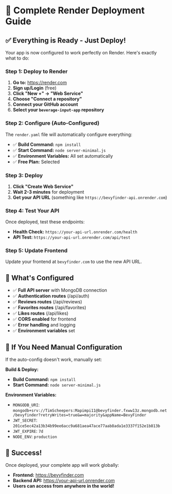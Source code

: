 # 🚀 Complete Render Deployment Guide

## ✅ **Everything is Ready - Just Deploy!**

Your app is now configured to work perfectly on Render. Here's exactly what to do:

### **Step 1: Deploy to Render**

1. **Go to:** https://render.com
2. **Sign up/Login** (free)
3. **Click "New +" → "Web Service"**
4. **Choose "Connect a repository"**
5. **Connect your GitHub account**
6. **Select your `beverage-input-app` repository**

### **Step 2: Configure (Auto-Configured)**

The `render.yaml` file will automatically configure everything:

- ✅ **Build Command:** `npm install`
- ✅ **Start Command:** `node server-minimal.js`
- ✅ **Environment Variables:** All set automatically
- ✅ **Free Plan:** Selected

### **Step 3: Deploy**

1. **Click "Create Web Service"**
2. **Wait 2-3 minutes** for deployment
3. **Get your API URL** (something like `https://bevyfinder-api.onrender.com`)

### **Step 4: Test Your API**

Once deployed, test these endpoints:

- **Health Check:** `https://your-api-url.onrender.com/health`
- **API Test:** `https://your-api-url.onrender.com/api/test`

### **Step 5: Update Frontend**

Update your frontend at `bevyfinder.com` to use the new API URL.

## 🎯 **What's Configured**

- ✅ **Full API server** with MongoDB connection
- ✅ **Authentication routes** (/api/auth)
- ✅ **Reviews routes** (/api/reviews)
- ✅ **Favorites routes** (/api/favorites)
- ✅ **Likes routes** (/api/likes)
- ✅ **CORS enabled** for frontend
- ✅ **Error handling** and logging
- ✅ **Environment variables** set

## 🔧 **If You Need Manual Configuration**

If the auto-config doesn't work, manually set:

**Build & Deploy:**
- **Build Command:** `npm install`
- **Start Command:** `node server-minimal.js`

**Environment Variables:**
- `MONGODB_URI`: `mongodb+srv://TimScheepers:Mapimpi11@bevyfinder.fxww13z.mongodb.net/bevyfinder?retryWrites=true&w=majority&appName=BevyFinder`
- `JWT_SECRET`: `201ce5ec42a13b34b99ee6acc9a681aea47ace77aab8ada1e3337f152e1b813b`
- `JWT_EXPIRE`: `7d`
- `NODE_ENV`: `production`

## 🎉 **Success!**

Once deployed, your complete app will work globally:
- **Frontend:** https://bevyfinder.com
- **Backend API:** https://your-api-url.onrender.com
- **Users can access from anywhere in the world!** 
